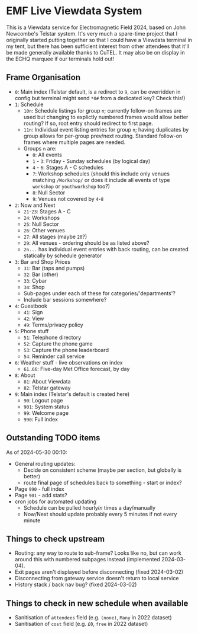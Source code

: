 # EMF Live Viewdata System

This is a Viewdata service for Electromagnetic Field 2024, based on John Newcombe's Telstar system.  It's very much a spare-time project that I originally started putting together so that I could have a Viewdata terminal in my tent, but there has been sufficient interest from other attendees that it'll be made generally available thanks to CuTEL.  It may also be on display in the ECHQ marquee if our terminals hold out!

## Frame Organisation

- `0`: Main index (Telstar default, is a redirect to `9`, can be overridden in config but terminal might send `*0#` from a dedicated key? Check this!)
- `1`: Schedule
    - `10n`: Schedule listings for group `n`; currently follow-on frames are used but changing to explictly numbered frames would allow better routing?  If so, root entry should redirect to first page.
    - `11n`: Individual event listing entries for group `n`; having duplicates by group allows for per-group prev/next routing. Standard follow-on frames where multiple pages are needed.
    - Groups `n` are:
        - `0`: All events
        - `1` - `3`: Friday - Sunday schedules (by logical day)
        - `4` - `6`: Stages A - C schedules
        - `7`: Workshop schedules (should this include only venues matching `/Workshop/` or does it include all events of type `workshop` or `youthworkshop` too?)
        - `8`: Null Sector
        - `9`: Venues not covered by `4`-`8`
- `2`: Now and Next
    - `21`-`23`: Stages A - C
    - `24`: Workshops
    - `25`: Null Sector
    - `26`: Other venues
    - `27`: All stages (maybe `20`?)
    - `29`: All venues - ordering should be as listed above? 
    - `2n...` has individual event entries with back routing, can be created statically by schedule generator
- `3`: Bar and Shop Prices
    - `31`: Bar (taps and pumps)
    - `32`: Bar (other)
    - `33`: Cybar
    - `34`: Shop
    - Sub-pages under each of these for categories/'departments'?
    - Include bar sessions somewhere?
- `4`: Guestbook
    - `41`: Sign
    - `42`: View
    - `49`: Terms/privacy policy
- `5`: Phone stuff
    - `51`: Telephone directory
    - `52`: Capture the phone game
    - `53`: Capture the phone leaderboard
    - `54`: Reminder call service
- `6`: Weather stuff - live observations on index
    - `61`..`66`: Five-day Met Office forecast, by day
- `8`: About
    - `81`: About Viewdata
    - `82`: Telstar gateway
- `9`: Main index (Telstar's default is created here)
    - `90`: Logout page
    - `901`: System status
    - `99`: Welcome page
    - `990`: Full index

## Outstanding TODO items

As of 2024-05-30 00:10:

- General routing updates:
    - Decide on consistent scheme (maybe per section, but globally is better)
    - route final page of schedules back to something - start or index?
- Page `990` - full index
- Page `901` - add stats?
- cron jobs for automated updating
    - Schedule can be pulled hourly/*n* times a day/manually
    - Now/Next should update probably every 5 minutes if not every minute

## Things to check upstream

- Routing: any way to route to sub-frame?  Looks like no, but can work around this with numbered subpages instead (implemented 2024-03-04).
- Exit pages aren't displayed before disconnecting (fixed 2024-03-02)
- Disconnecting from gateway service doesn't return to local service
- History stack / back nav bug? (fixed 2024-03-02)

## Things to check in new schedule when available
- Sanitisation of `attendees` field (e.g. `(none)`, `Many` in 2022 dataset)
- Sanitisation of `cost` field (e.g. `£0`, `free` in 2022 dataset)
